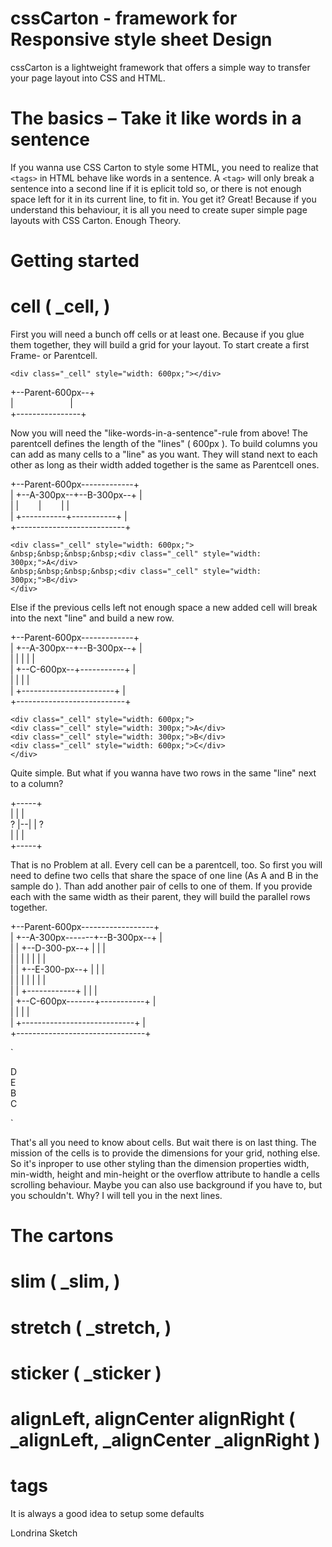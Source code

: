 cssCarton - framework for Responsive style sheet Design
========================================================

cssCarton is a lightweight framework that offers a simple way to transfer your page layout into CSS and HTML.

# The basics – Take it like words in a sentence

If you wanna use CSS Carton to style some HTML, you need to realize that `<tags>` in
HTML behave like words in a sentence. A `<tag>` will only break a sentence into a second line if it is
eplicit told so, or there is not enough space left for it in its current line, to fit in.
You get it? Great! Because if you understand this behaviour, it is all you need to create super
simple page layouts with CSS Carton.
Enough Theory.

# Getting started

# cell ( _cell, <tag class="_cell"></tag> )

First you will need a bunch off cells or at least one. Because if you glue them together,
they will build a grid for your layout. To start create a first Frame- or Parentcell.

`<div class="_cell" style="width: 600px;"></div>`

+--Parent-600px--+<br>
|&nbsp;&nbsp;&nbsp;&nbsp;&nbsp;&nbsp;&nbsp;&nbsp;&nbsp;&nbsp;&nbsp;&nbsp;&nbsp;&nbsp;&nbsp;&nbsp;&nbsp;&nbsp;&nbsp;&nbsp;&nbsp;&nbsp;&nbsp;|<br>
+----------------+<br>

Now you will need the "like-words-in-a-sentence"-rule from above!
The parentcell defines the length of the "lines" ( 600px ). To build columns 
you can add as many cells to a "line" as you want. They will stand next to 
each other as long as their width added together is the same as Parentcell ones.

+--Parent-600px-------------+<br>
|&nbsp;+--A-300px--+--B-300px--+&nbsp;|<br>
|&nbsp;|&nbsp;&nbsp;&nbsp;&nbsp;&nbsp;&nbsp;&nbsp;&nbsp;|&nbsp;&nbsp;&nbsp;&nbsp;&nbsp;&nbsp;&nbsp;&nbsp;|&nbsp;|<br>
|&nbsp;+-----------+-----------+&nbsp;|<br>
+---------------------------+<br>

`<div class="_cell" style="width: 600px;">`<br>
`&nbsp;&nbsp;&nbsp;&nbsp;<div class="_cell" style="width: 300px;">A</div>`<br>
`&nbsp;&nbsp;&nbsp;&nbsp;<div class="_cell" style="width: 300px;">B</div>`<br>
`</div>`

Else if the previous cells left not enough space a new added cell will break 
into the next "line" and build a new row.

+--Parent-600px-------------+<br>
| +--A-300px--+--B-300px--+ |<br>
| |           |           | |<br>
| +--C-600px--+-----------+ |<br>
| |                       | |<br>
| +-----------------------+ |<br>
+---------------------------+<br>

`<div class="_cell" style="width: 600px;">`<br>
	`<div class="_cell" style="width: 300px;">A</div>`<br>
	`<div class="_cell" style="width: 300px;">B</div>`<br>
	`<div class="_cell" style="width: 600px;">C</div>`<br>
`</div>`

Quite simple. But what if you wanna have two rows in the same "line" next to a column? 

  +-----+<br>
  |  |  |<br>
? |--|  | ?<br>
  |  |  |<br>
  +-----+<br>

That is no Problem at all. Every cell can be a parentcell, too. So first you will 
need to define two cells that share the space of one line (As A and B in the sample do ). 
Than add another pair of cells to one of them. If you provide each with the same width 
as their parent, they will build the parallel rows together.

+--Parent-600px------------------+<br>
| +--A-300px-------+--B-300px--+ |<br>
| | +--D-300-px--+ |           | |<br>
| | |            | |           | |<br>
| | +--E-300-px--+ |           | |<br>
| | |            | |           | |<br>
| | +------------+ |           | |<br>
| +--C-600px-------+-----------+ |<br>
| |                            | |<br>
| +----------------------------+ |<br>
+--------------------------------+<br>

`<div class="_cell" style="width: 600px;">
	<div class="_cell" style="width: 300px;">
		<!-- A is a parentcell -->
		<div class="_cell" style="width: 300px;">D</div>
		<div class="_cell" style="width: 300px;">E</div>
	</div>
	<div class="_cell" style="width: 300px;">B</div>
	<div class="_cell" style="width: 600px;">C</div>
</div>`

That's all you need to know about cells. 
But wait there is on last thing. The mission of the cells is to provide the dimensions for your grid, 
nothing else. So it's inproper to use other styling than the dimension properties width, min-width, 
height and min-height or the overflow attribute to handle a cells scrolling behaviour. Maybe you can also 
use background if you have to, but you schouldn't. Why? I will tell you in the next lines.

# The cartons

# slim ( _slim, <tag class="_slim"></tag> )
<div class="_slim"></div>

# stretch ( _stretch, <tag class="_stretch"></tag> )
<div class="_stretch"></div>

# sticker ( _sticker )

# alignLeft, alignCenter alignRight ( _alignLeft, _alignCenter _alignRight )

# tags
It is always a good idea to setup some defaults




Londrina Sketch